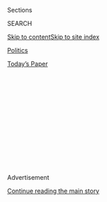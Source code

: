 <div id="app">

<div>

<div>

<div>

<div class="NYTAppHideMasthead css-1q2w90k e1suatyy0">

<div class="section css-ui9rw0 e1suatyy2">

<div class="css-eph4ug er09x8g0">

<div class="css-6n7j50">

</div>

<span class="css-1dv1kvn">Sections</span>

<div class="css-10488qs">

<span class="css-1dv1kvn">SEARCH</span>

</div>

[Skip to content](#site-content)[Skip to site
index](#site-index)

</div>

<div id="masthead-section-label" class="css-1wr3we4 eaxe0e00">

[Politics](https://www.nytimes.com/section/politics)

</div>

<div class="css-10698na e1huz5gh0">

</div>

</div>

<div id="masthead-bar-one" class="section hasLinks css-15hmgas e1csuq9d3">

<div class="css-uqyvli e1csuq9d0">

</div>

<div class="css-1uqjmks e1csuq9d1">

</div>

<div class="css-9e9ivx">

[](https://myaccount.nytimes.com/auth/login?response_type=cookie&client_id=vi)

</div>

<div class="css-1bvtpon e1csuq9d2">

[Today’s
Paper](https://www.nytimes.com/section/todayspaper)

</div>

</div>

</div>

</div>

<div data-aria-hidden="false">

<div id="site-content" data-role="main">

<div>

<div class="css-1aor85t" style="opacity:0.000000001;z-index:-1;visibility:hidden">

<div class="css-1hqnpie">

<div class="css-epjblv">

<span class="css-17xtcya">[Politics](/section/politics)</span><span class="css-x15j1o">|</span><span class="css-fwqvlz">Trump
Diversifies Cabinet; Picks Nikki Haley and Betsy
DeVos</span>

</div>

<div class="css-k008qs">

<div class="css-1iwv8en">

<span class="css-18z7m18"></span>

<div>

</div>

</div>

<span class="css-1n6z4y">https://nyti.ms/2f6qQqF</span>

<div class="css-1705lsu">

<div class="css-4xjgmj">

<div class="css-4skfbu" data-role="toolbar" data-aria-label="Social Media Share buttons, Save button, and Comments Panel with current comment count" data-testid="share-tools">

  - 
  - 
  - 
  - 
    
    <div class="css-6n7j50">
    
    </div>

  - 

</div>

</div>

</div>

</div>

</div>

</div>

<div class="css-13pd83m">

</div>

<div id="top-wrapper" class="css-1sy8kpn">

<div id="top-slug" class="css-l9onyx">

Advertisement

</div>

[Continue reading the main
story](#after-top)

<div class="ad top-wrapper" style="text-align:center;height:100%;display:block;min-height:250px">

<div id="top" class="place-ad" data-position="top" data-size-key="top">

</div>

</div>

<div id="after-top">

</div>

</div>

<div id="sponsor-wrapper" class="css-1hyfx7x">

<div id="sponsor-slug" class="css-19vbshk">

Supported by

</div>

[Continue reading the main
story](#after-sponsor)

<div id="sponsor" class="ad sponsor-wrapper" style="text-align:center;height:100%;display:block">

</div>

<div id="after-sponsor">

</div>

</div>

<div class="css-1vkm6nb ehdk2mb0">

# Trump Diversifies Cabinet; Picks Nikki Haley and Betsy DeVos

</div>

<div class="css-79elbk" data-testid="photoviewer-wrapper">

<div class="css-z3e15g" data-testid="photoviewer-wrapper-hidden">

</div>

<div class="css-1a48zt4 ehw59r15" data-testid="photoviewer-children">

![<span class="css-16f3y1r e13ogyst0" data-aria-hidden="true">Betsy
DeVos with President-elect Donald J. Trump and Vice President-elect Mike
Pence at Mr. Trump’s golf club in Bedminster, N.J., on
Saturday.</span><span class="css-cnj6d5 e1z0qqy90" itemprop="copyrightHolder"><span class="css-1ly73wi e1tej78p0">Credit...</span><span><span>Hilary
Swift for The New York
Times</span></span></span>](https://static01.nyt.com/images/2016/11/24/us/24devos/24devos-articleLarge.jpg?quality=75&auto=webp&disable=upscale)

</div>

</div>

<div class="css-xt80pu e12qa4dv0">

<div class="css-18e8msd">

<div class="css-vp77d3 epjyd6m0">

<div class="css-1baulvz">

By [<span class="css-1baulvz" itemprop="name">Mark
Landler</span>](http://www.nytimes.com/by/mark-landler) and
[<span class="css-1baulvz last-byline" itemprop="name">Maggie
Haberman</span>](http://www.nytimes.com/by/maggie-haberman)

</div>

</div>

  - Nov. 23,
    2016

  - 
    
    <div class="css-4xjgmj">
    
    <div class="css-d8bdto" data-role="toolbar" data-aria-label="Social Media Share buttons, Save button, and Comments Panel with current comment count" data-testid="share-tools">
    
      - 
      - 
      - 
      - 
        
        <div class="css-6n7j50">
        
        </div>
    
      - 
    
    </div>
    
    </div>

</div>

</div>

<div class="section meteredContent css-1r7ky0e" name="articleBody" itemprop="articleBody">

<div class="css-1fanzo5 StoryBodyCompanionColumn">

<div class="css-53u6y8">

WASHINGTON — President-elect Donald J. Trump moved swiftly on Wednesday
to diversify his cabinet and try to heal lingering rifts in the
Republican Party, reaching out to Gov. Nikki R. Haley of South Carolina
and Betsy DeVos, a prominent Republican fund-raiser, both of whom
opposed him during the campaign, as well as Ben Carson, who challenged
Mr. Trump for the Republican nomination.

Ms. Haley, who was named ambassador to the United Nations, and Ms.
DeVos, who was named education secretary, would be the first women in
Mr. Trump’s cabinet. Mr. Carson, whose selection as secretary of housing
and urban development is expected to be announced on Friday, would be
the first African-American.

But none of these choices suggest a president-elect who is reaching
beyond reliably conservative precincts to fill his administration.

Ms. Haley, 44, an Indian-American who is a rising star in Republican
politics, pushed for the [removal of the Confederate battle
flag](http://www.nytimes.com/2015/07/10/us/confederate-flag-south-carolina.html)
from the South Carolina State House after the deadly church shooting in
Charleston in June 2015. During the Republican primary, she was a
frequent and vocal critic of Mr. Trump and supported Senator Marco Rubio
of Florida.

</div>

</div>

<div class="css-1fanzo5 StoryBodyCompanionColumn">

<div class="css-53u6y8">

Ms. DeVos, 58, is one of the nation’s most avid supporters of school
choice, a subject she and Mr. Trump discussed last week at his country
club in Bedminster, N.J. But Ms. DeVos also sharply criticized him
during the campaign and spent much of the year raising money for other
Republicans on the ballot.

On Wednesday, Mr. Trump rolled out their appointments with unstinting
praise. Ms. Haley, he said in a statement, was “a proven deal maker, and
we look to be making plenty of deals.” Ms. DeVos, he said, was a
“brilliant and passionate education advocate.”

</div>

</div>

<div class="css-79elbk" data-testid="photoviewer-wrapper">

<div class="css-z3e15g" data-testid="photoviewer-wrapper-hidden">

</div>

<div class="css-1a48zt4 ehw59r15" data-testid="photoviewer-children">

![<span class="css-16f3y1r e13ogyst0" data-aria-hidden="true">Gov. Nikki
R. Haley in Columbia, S.C., in
January.</span><span class="css-cnj6d5 e1z0qqy90" itemprop="copyrightHolder"><span class="css-1ly73wi e1tej78p0">Credit...</span><span>Travis
Dove for The New York
Times</span></span>](https://static01.nyt.com/images/2016/05/18/us/24trump1-sub/24trump1-sub-articleLarge-v2.jpg?quality=75&auto=webp&disable=upscale)

</div>

</div>

<div class="css-1fanzo5 StoryBodyCompanionColumn">

<div class="css-53u6y8">

For Mr. Trump, who was spending a quiet day before Thanksgiving at
Mar-a-Lago, his estate in Palm Beach, Fla., the appointments ended a
breathless two-week sprint since his stunning victory. In a videotaped
holiday greeting to the American people on Wednesday, he acknowledged
the wounds left by a “long and bruising political campaign.”

His aides said he would resume meeting with potential cabinet members on
Friday, when they said he would announce Mr. Carson, the retired
neurosurgeon with whom Mr. Trump bitterly clashed and lavishly praised
during the campaign.

</div>

</div>

<div class="css-1fanzo5 StoryBodyCompanionColumn">

<div class="css-53u6y8">

Soon afterward, Mr. Trump is expected to name Gen. James N. Mattis as
defense secretary. But the search for a secretary of state has become
less clear, people involved in the transition said. Aides are divided
between Rudolph W. Giuliani, who staunchly backed Mr. Trump’s candidacy
but whose business dealings have drawn scrutiny, and Mitt Romney, viewed
by many as a safe pick but who harshly criticized Mr. Trump during the
campaign.

Mr. Giuliani, who has lobbied publicly for the position, confided to
associates that he believed the job was his and told Mr. Trump’s top
advisers that it was the only post he was interested in, according to
the people briefed on the discussions.

But Mr. Trump grew concerned both with the attention Mr. Giuliani has
been drawing to himself and the reports about potential business
conflicts. Some in the president-elect’s circle voiced concerns about
whether Mr. Giuliani would be the subject of a messy confirmation
battle.

Their attention turned to an unlikely alternative: Mr. Romney. Advisers
who favored Mr. Giuliani believed Mr. Trump could send a unifying
message by holding a perfunctory meeting with a vocal critic like Mr.
Romney. But Mr. Trump liked him and was intrigued by the prospect of a
camera-ready emissary of the United States around the
world.

</div>

</div>

<div class="css-1sngw6j">

[](https://www.nytimes.com/interactive/2016/us/politics/donald-trump-administration.html)

<div class="css-1eoytci">

![](https://static01.nyt.com/images/2016/11/11/us/politics/donald-trump-administration-1478905372015/donald-trump-administration-1478905372015-square640.jpg)

</div>

<div class="css-1rha1bf">

## Donald Trump’s Cabinet Is Complete. Here’s the Full List.

A list of appointees and nominees for top posts in the new
administration.

</div>

</div>

<div class="css-1fanzo5 StoryBodyCompanionColumn">

<div class="css-53u6y8">

Mr. Giuliani met with Mr. Trump a day later, urging him to make a
decision. Mr. Romney has not signaled to Mr. Trump directly that he
would accept the job if offered, a person close to the transition said.

Mr. Trump has also been warned by several advisers against choosing Mr.
Romney because he might pursue his own agenda.

</div>

</div>

<div class="css-1fanzo5 StoryBodyCompanionColumn">

<div class="css-53u6y8">

The tension has left some on the team looking for a third choice, like
Gen. John F. Kelly of the Marines, the former head of the United States
Southern Command, which oversees the military prison at Guantánamo Bay,
Cuba; David H. Petraeus, the retired Army general who was director of
the C.I.A.; or, a particular long shot, former Senator Jim Webb of
Virginia, who could be the lone Democrat in the cabinet after having
briefly run for the party’s presidential nomination last year.

Choosing Mr. Petraeus, who resigned in 2012 in a scandal over his
leaking of classified information, would be somewhat easier after Mr.
Trump said he would not pursue a case against Hillary Clinton over her
handling of classified emails on a private email server, one person
close to the transition said.

The debate over secretary of state is a microcosm of the balance Mr.
Trump is trying to strike in all of his appointments — between loyalists
who will appeal to his base and more mainstream Republicans, many of
whom stridently opposed his candidacy. In Ms. DeVos, Ms. Haley and Mr.
Carson, he is trying to appeal to several of these constituencies, from
Midwestern ultraconservatives to the diverse society that Republicans
have tried to reach, with mixed results.

Mr. Trump’s selections could blunt criticism that his early picks came
from a homogeneous bloc of older, white men. If confirmed, Ms. Haley
would step down as governor and be replaced by the state’s lieutenant
governor, Henry McMaster, who was an early supporter of Mr.
Trump.

</div>

</div>

<div class="css-79elbk" data-testid="photoviewer-wrapper">

<div class="css-z3e15g" data-testid="photoviewer-wrapper-hidden">

</div>

<div class="css-1a48zt4 ehw59r15" data-testid="photoviewer-children">

<div class="css-1xdhyk6 erfvjey0">

<span class="css-1ly73wi e1tej78p0">Image</span>

<div class="css-zjzyr8">

<div data-testid="lazyimage-container" style="height:257.77777777777777px">

</div>

</div>

</div>

<span class="css-16f3y1r e13ogyst0" data-aria-hidden="true">Ben Carson
at Trump Tower on
Tuesday.</span><span class="css-cnj6d5 e1z0qqy90" itemprop="copyrightHolder"><span class="css-1ly73wi e1tej78p0">Credit...</span><span>Hilary
Swift for The New York Times</span></span>

</div>

</div>

<div class="css-1fanzo5 StoryBodyCompanionColumn">

<div class="css-53u6y8">

Mr. Carson is a familiar face to Americans after a Republican primary
campaign in which he briefly rose to the top of the polls.

Neither he nor Ms. Haley is particularly experienced for the posts they
have been offered. Mr. Carson had even seemed to take himself out of the
running for a cabinet position last week, with his friends putting out
word that he had concluded he was not qualified to run a vast federal
bureaucracy. Some pointed to Ms. Haley’s experience as a legislator and
trade ambassador for South Carolina as credentials for the United
Nations post.

</div>

</div>

<div class="css-1fanzo5 StoryBodyCompanionColumn">

<div class="css-53u6y8">

John D. Negroponte, a former ambassador to the United Nations under
President George W. Bush who opposed Mr. Trump’s candidacy, said Ms.
Haley was an “intriguing and very good choice.”

“She’s not an ideologue,” he said. “She’ll quickly grasp that there are
aspects of the United Nations’ work that can benefit the United States.”

Ms. DeVos, a former finance chairwoman of the Republican National
Committee, won the support of Senator Lamar Alexander, the Tennessee
Republican who is chairman of the Senate Education Committee. He called
her an “excellent choice.”

She favors charter schools, which are publicly funded but typically run
independently of local school boards and teachers’ unions, and school
vouchers, which give students tax dollars to apply toward private-school
tuition.

Lily Eskelsen Garcia, president of the National Education Association,
the country’s largest teachers’ union, criticized the nomination, saying
that Ms. DeVos’s efforts over the years had “done more to undermine
public education than support students.”

“She has lobbied for failed schemes, like vouchers — which take away
funding and local control from our public schools — to fund private
schools at taxpayers’ expense,” she said. “These schemes do nothing to
help our most vulnerable students while they ignore or exacerbate
glaring opportunity gaps.”

</div>

</div>

</div>

<div>

</div>

<div>

</div>

<div>

</div>

<div>

<div id="bottom-wrapper" class="css-1ede5it">

<div id="bottom-slug" class="css-l9onyx">

Advertisement

</div>

[Continue reading the main
story](#after-bottom)

<div id="bottom" class="ad bottom-wrapper" style="text-align:center;height:100%;display:block;min-height:90px">

</div>

<div id="after-bottom">

</div>

</div>

</div>

</div>

</div>

## Site Index

<div>

</div>

## Site Information Navigation

  - [© <span>2020</span> <span>The New York Times
    Company</span>](https://help.nytimes.com/hc/en-us/articles/115014792127-Copyright-notice)

<!-- end list -->

  - [NYTCo](https://www.nytco.com/)
  - [Contact
    Us](https://help.nytimes.com/hc/en-us/articles/115015385887-Contact-Us)
  - [Work with us](https://www.nytco.com/careers/)
  - [Advertise](https://nytmediakit.com/)
  - [T Brand Studio](http://www.tbrandstudio.com/)
  - [Your Ad
    Choices](https://www.nytimes.com/privacy/cookie-policy#how-do-i-manage-trackers)
  - [Privacy](https://www.nytimes.com/privacy)
  - [Terms of
    Service](https://help.nytimes.com/hc/en-us/articles/115014893428-Terms-of-service)
  - [Terms of
    Sale](https://help.nytimes.com/hc/en-us/articles/115014893968-Terms-of-sale)
  - [Site
    Map](https://spiderbites.nytimes.com)
  - [Help](https://help.nytimes.com/hc/en-us)
  - [Subscriptions](https://www.nytimes.com/subscription?campaignId=37WXW)

</div>

</div>

</div>

</div>
